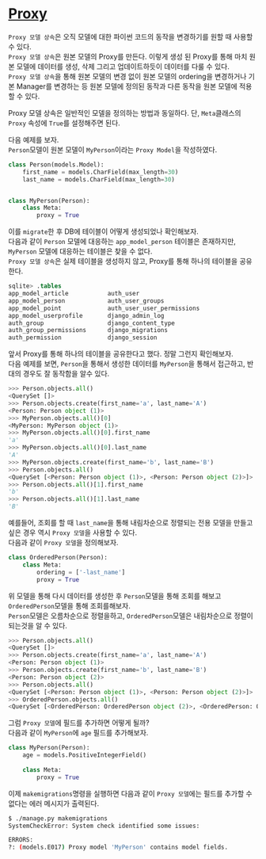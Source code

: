 # [Proxy](https://docs.djangoproject.com/en/2.1/topics/db/models/#proxy-models)

`Proxy 모델 상속`은 오직 모델에 대한 파이썬 코드의 동작을 변경하기를 원할 때 사용할 수 있다.  
`Proxy 모델 상속`은 원본 모델의 Proxy를 만든다. 이렇게 생성 된 Proxy를 통해 마치 원본 모델에 데이터를 생성, 삭제 그리고 업데이트하듯이 데이터를 다룰 수 있다.  
`Proxy 모델 상속`을 통해 원본 모델의 변경 없이 원본 모델의 ordering을 변경하거나 기본 Manager를 변경하는 등 원본 모델에 정의된 동작과 다른 동작을 원본 모델에 적용할 수 있다.  

Proxy 모델 상속은 일반적인 모델을 정의하는 방법과 동일하다. 단, `Meta`클래스의 `Proxy` 속성에 `True`를 설정해주면 된다.  

다음 예제를 보자.  
`Person`모델이 원본 모델이 `MyPerson`이라는 `Proxy Model`을 작성하였다.  

```python
class Person(models.Model):
    first_name = models.CharField(max_length=30)
    last_name = models.CharField(max_length=30)


class MyPerson(Person):
    class Meta:
        proxy = True
```

이를 `migrate`한 후 DB에 테이블이 어떻게 생성되었나 확인해보자.  
다음과 같이 `Person` 모델에 대응하는 `app_model_person` 테이블은 존재하지만, `MyPerson` 모델에 대응하는 테이블은 찾을 수 없다.  
`Proxy 모델 상속`은 실제 테이블을 생성하지 않고, Proxy를 통해 하나의 테이블을 공유한다. 

```sql
sqlite> .tables
app_model_article           auth_user
app_model_person            auth_user_groups
app_model_point             auth_user_user_permissions
app_model_userprofile       django_admin_log
auth_group                  django_content_type
auth_group_permissions      django_migrations
auth_permission             django_session
```

앞서 Proxy를 통해 하나의 테이블을 공유한다고 했다. 정말 그런지 확인해보자.  
다음 예제를 보면, `Person`을 통해서 생성한 데이터를 `MyPerson`을 통해서 접근하고, 반대의 경우도 잘 동작함을 알수 있다. 

```python
>>> Person.objects.all()
<QuerySet []>
>>> Person.objects.create(first_name='a', last_name='A')
<Person: Person object (1)>
>>> MyPerson.objects.all()[0]
<MyPerson: MyPerson object (1)>
>>> MyPerson.objects.all()[0].first_name
'a'
>>> MyPerson.objects.all()[0].last_name
'A'
>>> MyPerson.objects.create(first_name='b', last_name='B')
>>> Person.objects.all()
<QuerySet [<Person: Person object (1)>, <Person: Person object (2)>]>
>>> Person.objects.all()[1].first_name
'b'
>>> Person.objects.all()[1].last_name
'B'
```

예를들어, 조회를 할 때 `last_name`을 통해 내림차순으로 정렬되는 전용 모델을 만들고 싶은 경우 역시 `Proxy 모델`을 사용할 수 있다.  
다음과 같이 `Proxy 모델`을 정의해보자.  

```python
class OrderedPerson(Person):
    class Meta:
        ordering = ['-last_name']
        proxy = True
```

위 모델을 통해 다시 데이터를 생성한 후 `Person`모델을 통해 조회를 해보고 `OrderedPerson`모델을 통해 조회를해보자.  
`Person`모델은 오름차순으로 정렬을하고, `OrderedPerson`모델은 내림차순으로 정렬이 되는것을 알 수 있다. 

```python
>>> Person.objects.all()
<QuerySet []>
>>> Person.objects.create(first_name='a', last_name='A')
<Person: Person object (1)>
>>> Person.objects.create(first_name='b', last_name='B')
<Person: Person object (2)>
>>> Person.objects.all()
<QuerySet [<Person: Person object (1)>, <Person: Person object (2)>]>
>>> OrderedPerson.objects.all()
<QuerySet [<OrderedPerson: OrderedPerson object (2)>, <OrderedPerson: OrderedPerson object (1)>]>
```

그럼 `Proxy 모델`에 필드를 추가하면 어떻게 될까?   
다음과 같이 `MyPerson`에 `age` 필드를 추가해보자. 

```python
class MyPerson(Person):
    age = models.PositiveIntegerField()
    
    class Meta:
        proxy = True
```

이제 `makemigrations`명령을 실행하면 다음과 같이 `Proxy 모델`에는 필드를 추가할 수 없다는 에러 메시지가 출력된다. 

```bash
$ ./manage.py makemigrations
SystemCheckError: System check identified some issues:

ERRORS:
?: (models.E017) Proxy model 'MyPerson' contains model fields.
```

